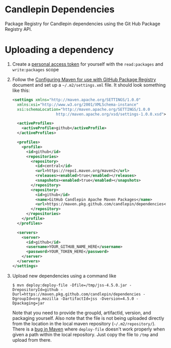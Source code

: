 # Candlepin Dependencies
Package Registry for Candlepin dependencies using the Git Hub Package Registry API.

# Uploading a dependency

1. Create a [personal access token](https://help.github.com/en/github/authenticating-to-github/creating-a-personal-access-token-for-the-command-line) for yourself with the `read:packages` and `write:packages` scope
2. Follow the [Configuring Maven for use with GitHub Package Registry](https://help.github.com/en/github/managing-packages-with-github-package-registry/configuring-apache-maven-for-use-with-github-package-registry) document and set up a `~/.m2/settings.xml` file.  It should look something like this:

   ```xml
   <settings xmlns="http://maven.apache.org/SETTINGS/1.0.0"
     xmlns:xsi="http://www.w3.org/2001/XMLSchema-instance"
     xsi:schemaLocation="http://maven.apache.org/SETTINGS/1.0.0
                      http://maven.apache.org/xsd/settings-1.0.0.xsd">

     <activeProfiles>
       <activeProfile>github</activeProfile>
     </activeProfiles>

     <profiles>
       <profile>
         <id>github</id>
         <repositories>
           <repository>
             <id>central</id>
             <url>https://repo1.maven.org/maven2</url>
             <releases><enabled>true</enabled></releases>
             <snapshots><enabled>true</enabled></snapshots>
           </repository>
           <repository>
             <id>github</id>
             <name>GitHub Candlepin Apache Maven Packages</name>
             <url>https://maven.pkg.github.com/candlepin/dependencies</url>
           </repository>
         </repositories>
       </profile>
     </profiles>

     <servers>
       <server>
         <id>github</id>
         <username>YOUR_GITHUB_NAME_HERE</username>
         <password>YOUR_TOKEN_HERE</password>
       </server>
     </servers>
   </settings>
   ```
3. Upload new dependencies using a command like

   ```
   $ mvn deploy:deploy-file -Dfile=/tmp/jss-4.5.0.jar -DrepositoryId=github -Durl=https://maven.pkg.github.com/candlepin/dependencies -DgroupId=org.mozilla -DartifactId=jss -Dversion=4.5.0 -Dpackaging=jar
   ```

   Note that you need to provide the groupId, artifactId, version, and packaging yourself.  Also note that the file is not
   being uploaded directly from the location in the local maven repository (`~/.m2/repository/`).  There is a
   [bug in Maven](https://stackoverflow.com/a/26411581/6124862) where `deploy-file` doesn't work properly when given a
   path within the local repository.  Just copy the file to `/tmp` and upload from there.
